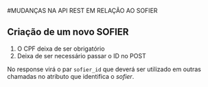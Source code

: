 #MUDANÇAS NA API REST EM RELAÇÃO AO SOFIER

## Criação de um novo SOFIER

1. O CPF deixa de ser obrigatório
2. Deixa de ser necessário passar o ID no POST

No response virá o par `sofier_id` que deverá ser utilizado em outras chamadas no atributo que 
identifica o _sofier_.
